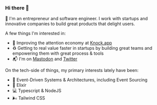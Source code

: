 ### Hi there 👋

👋 I'm an entrepreneur and software engineer. I work with startups and innovative companies to build great products that delight users.

A few things I'm interested in:

- 🚪 Improving the attention economy at [Knock.app](https://knock.app)
- ♻️ Getting to real value faster in startups by building great teams and empowering them with great process & tools
- 📬 I'm on [Mastodon](https://social.brentjanderson.com/@bja) and [Twitter](https://www.twitter.com/brentjanderson)

On the tech-side of things, my primary interests lately have been:

- 📨 Event-Driven Systems & Architectures, including Event Sourcing
- 🤹‍ Elixir
- 💻 Typescript & NodeJS
- 🌬 Tailwind CSS

<!--
**brentjanderson/brentjanderson** is a ✨ _special_ ✨ repository because its `README.md` (this file) appears on your GitHub profile.

Here are some ideas to get you started:

- 🔭 I’m currently working on ...
- 🌱 I’m currently learning ...
- 👯 I’m looking to collaborate on ...
- 🤔 I’m looking for help with ...
- 💬 Ask me about ...
- 📫 How to reach me: ...
- 😄 Pronouns: ...
- ⚡ Fun fact: ...
-->
